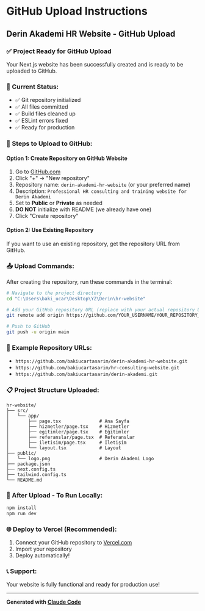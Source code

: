 # GitHub Upload Instructions

## Derin Akademi HR Website - GitHub Upload

### ✅ Project Ready for GitHub Upload

Your Next.js website has been successfully created and is ready to be uploaded to GitHub.

### 📁 Current Status:
- ✅ Git repository initialized
- ✅ All files committed
- ✅ Build files cleaned up
- ✅ ESLint errors fixed
- ✅ Ready for production

### 🚀 Steps to Upload to GitHub:

#### Option 1: Create Repository on GitHub Website
1. Go to [GitHub.com](https://github.com)
2. Click "+" → "New repository"
3. Repository name: `derin-akademi-hr-website` (or your preferred name)
4. Description: `Professional HR consulting and training website for Derin Akademi`
5. Set to **Public** or **Private** as needed
6. **DO NOT** initialize with README (we already have one)
7. Click "Create repository"

#### Option 2: Use Existing Repository
If you want to use an existing repository, get the repository URL from GitHub.

### 📤 Upload Commands:
After creating the repository, run these commands in the terminal:

```bash
# Navigate to the project directory
cd "C:\Users\baki_ucar\Desktop\YZ\Derin\hr-website"

# Add your GitHub repository URL (replace with your actual repository URL)
git remote add origin https://github.com/YOUR_USERNAME/YOUR_REPOSITORY_NAME.git

# Push to GitHub
git push -u origin main
```

### 🌟 Example Repository URLs:
- `https://github.com/bakiucartasarim/derin-akademi-hr-website.git`
- `https://github.com/bakiucartasarim/hr-consulting-website.git`
- `https://github.com/bakiucartasarim/derin-akademi.git`

### 📋 Project Structure Uploaded:
```
hr-website/
├── src/
│   └── app/
│       ├── page.tsx              # Ana Sayfa
│       ├── hizmetler/page.tsx    # Hizmetler
│       ├── egitimler/page.tsx    # Eğitimler  
│       ├── referanslar/page.tsx  # Referanslar
│       ├── iletisim/page.tsx     # İletişim
│       └── layout.tsx            # Layout
├── public/
│   └── logo.png                  # Derin Akademi Logo
├── package.json
├── next.config.ts
├── tailwind.config.ts
└── README.md
```

### 🔧 After Upload - To Run Locally:
```bash
npm install
npm run dev
```

### 🌐 Deploy to Vercel (Recommended):
1. Connect your GitHub repository to [Vercel.com](https://vercel.com)
2. Import your repository
3. Deploy automatically!

### 📞 Support:
Your website is fully functional and ready for production use!

---

**Generated with [Claude Code](https://claude.ai/code)**